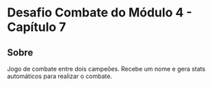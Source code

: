 # Desafio Combate do Módulo 4 - Capítulo 7

## Sobre

Jogo de combate entre dois campeões. Recebe um nome e gera stats automáticos para realizar o combate.
